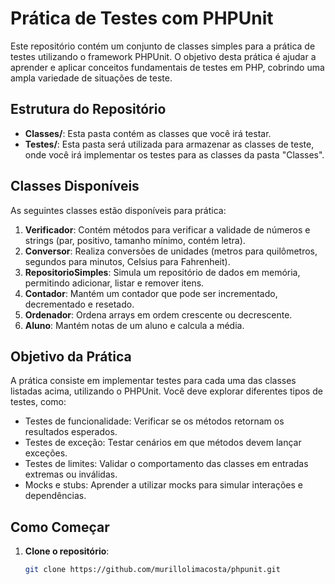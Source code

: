 # Prática de Testes com PHPUnit

Este repositório contém um conjunto de classes simples para a prática de testes utilizando o framework PHPUnit. O objetivo desta prática é ajudar a aprender e aplicar conceitos fundamentais de testes em PHP, cobrindo uma ampla variedade de situações de teste.

## Estrutura do Repositório

- **Classes/**: Esta pasta contém as classes que você irá testar.
- **Testes/**: Esta pasta será utilizada para armazenar as classes de teste, onde você irá implementar os testes para as classes da pasta "Classes".

## Classes Disponíveis

As seguintes classes estão disponíveis para prática:

1. **Verificador**: Contém métodos para verificar a validade de números e strings (par, positivo, tamanho mínimo, contém letra).
2. **Conversor**: Realiza conversões de unidades (metros para quilômetros, segundos para minutos, Celsius para Fahrenheit).
3. **RepositorioSimples**: Simula um repositório de dados em memória, permitindo adicionar, listar e remover itens.
4. **Contador**: Mantém um contador que pode ser incrementado, decrementado e resetado.
5. **Ordenador**: Ordena arrays em ordem crescente ou decrescente.
6. **Aluno**: Mantém notas de um aluno e calcula a média.

## Objetivo da Prática

A prática consiste em implementar testes para cada uma das classes listadas acima, utilizando o PHPUnit. Você deve explorar diferentes tipos de testes, como:

- Testes de funcionalidade: Verificar se os métodos retornam os resultados esperados.
- Testes de exceção: Testar cenários em que métodos devem lançar exceções.
- Testes de limites: Validar o comportamento das classes em entradas extremas ou inválidas.
- Mocks e stubs: Aprender a utilizar mocks para simular interações e dependências.

## Como Começar

1. **Clone o repositório**:
   ```bash
   git clone https://github.com/murillolimacosta/phpunit.git
